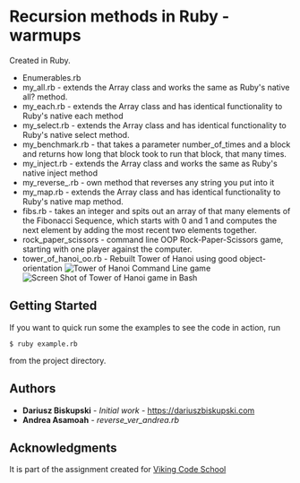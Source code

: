 #  Recursion methods in Ruby - warmups

Created in Ruby.
- Enumerables.rb
- my_all.rb - extends the Array class and works the same as Ruby's native all? method.
- my_each.rb - extends the Array class and has identical functionality to Ruby's native each method
- my_select.rb - extends the Array class and has identical functionality to Ruby's native select method.
- my_benchmark.rb - that takes a parameter number_of_times and a block and returns how long that block took to run that block, that many times.
- my_inject.rb - extends the Array class and works the same as Ruby's native inject method
- my_reverse_.rb - own method that reverses any string you put into it
- my_map.rb - extends the Array class and has identical functionality to Ruby's native map method.
- fibs.rb - takes an integer and spits out an array of that many elements of the Fibonacci Sequence, which starts with 0 and 1 and computes the next element by adding the most recent two elements together.
- rock_paper_scissors - command line OOP Rock-Paper-Scissors game, starting with one player against the computer.
- tower_of_hanoi_oo.rb - Rebuilt Tower of Hanoi using good object-orientation
![Tower of Hanoi Command Line game](tower_of_hanoi_oo.png)
![Screen Shot of Tower of Hanoi game in Bash](tower_of_hanoi.png "Screen Shot of Tower of Hanoi game in Ruby")



## Getting Started

If you want to quick run some the examples to see the code in action, run
```
$ ruby example.rb
```
from the project directory.

## Authors

* **Dariusz Biskupski** - *Initial work* - https://dariuszbiskupski.com
* **Andrea Asamoah** - *reverse_ver_andrea.rb*


## Acknowledgments

It is part of the assignment created for [Viking Code School](https://www.vikingcodeschool.com/)
